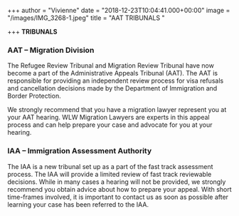 +++
author = "Vivienne"
date = "2018-12-23T10:04:41.000+00:00"
image = "/images/IMG_3268-1.jpeg"
title = "AAT TRIBUNALS "

+++
**TRIBUNALS**

### AAT – Migration Division

The Refugee Review Tribunal and Migration Review Tribunal have now become a part of the Administrative Appeals Tribunal (AAT). The AAT is responsible for providing an independent review process for visa refusals and cancellation decisions made by the Department of Immigration and Border Protection.

We strongly recommend that you have a migration lawyer represent you at your AAT hearing. WLW Migration Lawyers are experts in this appeal process and can help prepare your case and advocate for you at your hearing.

### IAA – Immigration Assessment Authority

The IAA is a new tribunal set up as a part of the fast track assessment process. The IAA will provide a limited review of fast track reviewable decisions. While in many cases a hearing will not be provided, we strongly recommend you obtain advice about how to prepare your appeal. With short time-frames involved, it is important to contact us as soon as possible after learning your case has been referred to the IAA.